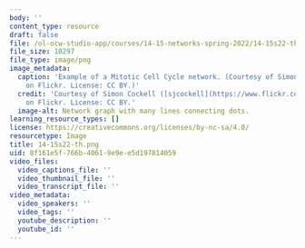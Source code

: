 ```yaml
---
body: ''
content_type: resource
draft: false
file: /ol-ocw-studio-app/courses/14-15-networks-spring-2022/14-15s22-th.png
file_size: 10297
file_type: image/png
image_metadata:
  caption: 'Example of a Mitotic Cell Cycle network. (Courtesy of Simon Cockell ([sjcockell](https://www.flickr.com/photos/sjcockell/3251147920/))
    on Flickr. License: CC BY.)'
  credit: 'Courtesy of Simon Cockell ([sjcockell](https://www.flickr.com/photos/sjcockell/3251147920/))
    on Flickr. License: CC BY.'
  image-alt: Network graph with many lines connecting dots.
learning_resource_types: []
license: https://creativecommons.org/licenses/by-nc-sa/4.0/
resourcetype: Image
title: 14-15s22-th.png
uid: 8f161e5f-766b-4061-9e9e-e5d197814059
video_files:
  video_captions_file: ''
  video_thumbnail_file: ''
  video_transcript_file: ''
video_metadata:
  video_speakers: ''
  video_tags: ''
  youtube_description: ''
  youtube_id: ''
---
```

